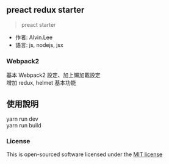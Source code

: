 ## preact redux starter
> preact starter 
- 作者: Alvin.Lee
- 語言: js, nodejs, jsx


### Webpack2

基本 Webpack2 設定、加上懶加載設定  
增加 redux, helmet 基本功能

## 使用說明

yarn run dev  
yarn run build

### License
This is open-sourced software licensed under the [MIT license](http://opensource.org/licenses/MIT)
